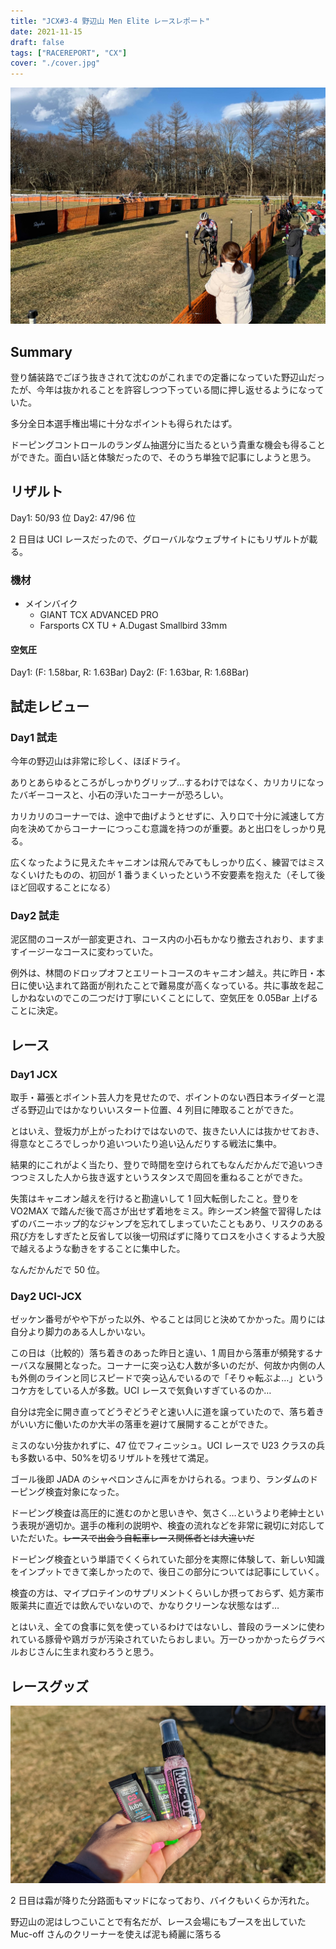 ```yaml
---
title: "JCX#3-4 野辺山 Men Elite レースレポート"
date: 2021-11-15
draft: false
tags: ["RACEREPORT", "CX"]
cover: "./cover.jpg"
---
```


![cover](./cover.jpg)

## Summary

登り舗装路でごぼう抜きされて沈むのがこれまでの定番になっていた野辺山だったが、今年は抜かれることを許容しつつ下っている間に押し返せるようになっていた。

多分全日本選手権出場に十分なポイントも得られたはず。

ドーピングコントロールのランダム抽選分に当たるという貴重な機会も得ることができた。面白い話と体験だったので、そのうち単独で記事にしようと思う。

## リザルト

Day1: 50/93 位
Day2: 47/96 位

2 日目は UCI レースだったので、グローバルなウェブサイトにもリザルトが載る。

<LinkBox url="https://cyclocross24.com/race/11017/" />

### 機材

- メインバイク
  - GIANT TCX ADVANCED PRO
  - Farsports CX TU + A.Dugast Smallbird 33mm

#### 空気圧

Day1: (F: 1.58bar, R: 1.63Bar)
Day2: (F: 1.63bar, R: 1.68Bar)

<LinkBox url="https://www.amazon.co.jp/dp/B08Q7CF9R8/" isAmazonLink />

## 試走レビュー

### Day1 試走

今年の野辺山は非常に珍しく、ほぼドライ。

ありとあらゆるところがしっかりグリップ…するわけではなく、カリカリになったバギーコースと、小石の浮いたコーナーが恐ろしい。

カリカリのコーナーでは、途中で曲げようとせずに、入り口で十分に減速して方向を決めてからコーナーにつっこむ意識を持つのが重要。あと出口をしっかり見る。

広くなったように見えたキャニオンは飛んでみてもしっかり広く、練習ではミスなくいけたものの、初回が 1 番うまくいったという不安要素を抱えた（そして後ほど回収することになる）

### Day2 試走

泥区間のコースが一部変更され、コース内の小石もかなり撤去されおり、ますますイージーなコースに変わっていた。

例外は、林間のドロップオフとエリートコースのキャニオン越え。共に昨日・本日に使い込まれて路面が削れたことで難易度が高くなっている。共に事故を起こしかねないのでこの二つだけ丁寧にいくことにして、空気圧を 0.05Bar 上げることに決定。

## レース

### Day1 JCX

取手・幕張とポイント芸人力を見せたので、ポイントのない西日本ライダーと混ざる野辺山ではかなりいいスタート位置、4 列目に陣取ることができた。

とはいえ、登坂力が上がったわけではないので、抜きたい人には抜かせておき、得意なところでしっかり追いついたり追い込んだりする戦法に集中。

結果的にこれがよく当たり、登りで時間を空けられてもなんだかんだで追いつきつつミスした人から抜き返すというスタンスで周回を重ねることができた。

失策はキャニオン越えを行けると勘違いして 1 回大転倒したこと。登りを VO2MAX で踏んだ後で高さが出せず着地をミス。昨シーズン終盤で習得したはずのバニーホップ的なジャンプを忘れてしまっていたこともあり、リスクのある飛び方をしすぎたと反省して以後一切飛ばずに降りてロスを小さくするよう大股で越えるような動きをすることに集中した。

なんだかんだで 50 位。

### Day2 UCI-JCX

ゼッケン番号がやや下がった以外、やることは同じと決めてかかった。周りには自分より脚力のある人しかいない。

この日は（比較的）落ち着きのあった昨日と違い、1 周目から落車が頻発するナーバスな展開となった。コーナーに突っ込む人数が多いのだが、何故か内側の人も外側のラインと同じスピードで突っ込んでいるので「そりゃ転ぶよ…」というコケ方をしている人が多数。UCI レースで気負いすぎているのか…

自分は完全に開き直ってどうぞどうぞと速い人に道を譲っていたので、落ち着きがいい方に働いたのか大半の落車を避けて展開することができた。

ミスのない分抜かれずに、47 位でフィニッシュ。UCI レースで U23 クラスの兵も多数いる中、50%を切るリザルトを残せて満足。

ゴール後即 JADA のシャペロンさんに声をかけられる。つまり、ランダムのドーピング検査対象になった。

ドーピング検査は高圧的に進むのかと思いきや、気さく…というより老紳士という表現が適切か。選手の権利の説明や、検査の流れなどを非常に親切に対応していただいた。~~レースで出会う自転車レース関係者とは大違いだ~~

ドーピング検査という単語でくくられていた部分を実際に体験して、新しい知識をインプットできて楽しかったので、後日この部分については記事にしていく。

検査の方は、マイプロテインのサプリメントくらいしか摂っておらず、処方薬市販薬共に直近では飲んでいないので、かなりクリーンな状態なはず…

とはいえ、全ての食事に気を使っているわけではないし、普段のラーメンに使われている豚骨や鶏ガラが汚染されていたらおしまい。万一ひっかかったらグラベルおじさんに生まれ変わろうと思う。

## レースグッズ

![mucoffの試供品たち](./mucoff.jpg)

2 日目は霜が降りた分路面もマッドになっており、バイクもいくらか汚れた。

野辺山の泥はしつこいことで有名だが、レース会場にもブースを出していた Muc-off さんのクリーナーを使えば泥も綺麗に落ちる

<LinkBox url="https://blog.gensobunya.net/post/2021/11/mucoff_cleaner/" />

<LinkBox url="https://www.amazon.co.jp/gp/product/B07T1YW9BW/" isAmazonLink />
